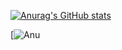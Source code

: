 [![Anurag's GitHub stats](https://github-readme-stats.vercel.app/api?username=jirka086&show_icons=true&theme=blue_navy)](https://github.com/anuraghazra/github-readme-stats)

[![Anu](https://github-profile-trophy.vercel.app/?username=ryo-ma&row=2&column=3)


